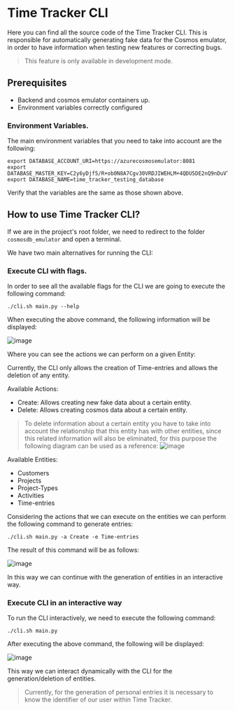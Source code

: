 # Time Tracker CLI

Here you can find all the source code of the Time Tracker CLI. 
This is responsible for automatically generating fake data for the Cosmos emulator, 
in order to have information when testing new features or correcting bugs.

> This feature is only available in development mode.  

## Prerequisites

- Backend and cosmos emulator containers up.
- Environment variables correctly configured

### Environment Variables.

The main environment variables that you need to take into account are the following:

```shell
export DATABASE_ACCOUNT_URI=https://azurecosmosemulator:8081
export DATABASE_MASTER_KEY=C2y6yDjf5/R+ob0N8A7Cgv30VRDJIWEHLM+4QDU5DE2nQ9nDuVTqobD4b8mGGyPMbIZnqyMsEcaGQy67XIw/Jw==
export DATABASE_NAME=time_tracker_testing_database
```
Verify that the variables are the same as those shown above. 

## How to use Time Tracker CLI?

If we are in the project's root folder, we need to redirect to the folder `cosmosdb_emulator` and open a terminal.

We have two main alternatives for running the CLI:

### Execute CLI with flags.
   
In order to see all the available flags for the CLI we are going to execute the following command:

```shell
./cli.sh main.py --help
```

When executing the above command, the following information will be displayed:

![image](https://user-images.githubusercontent.com/56373098/127604274-041c2af7-d7a8-4b8d-b784-8280773b68c8.png)

Where you can see the actions we can perform on a given Entity:

Currently, the CLI only allows the creation of Time-entries and allows the deletion of any entity.

Available Actions:

- Create: Allows creating new fake data about a certain entity.
- Delete: Allows creating cosmos data about a certain entity.

> To delete information about a certain entity you have to take into account the relationship 
that this entity has with other entities, since this related information will also be eliminated, 
for this purpose the following diagram can be used as a reference:
![image](https://user-images.githubusercontent.com/56373098/127604828-77cc1f90-21d4-4c63-9881-9d6546d84445.png)

Available Entities:

- Customers
- Projects
- Project-Types
- Activities
- Time-entries

Considering the actions that we can execute on the entities we can perform the following command 
to generate entries:
```shell
./cli.sh main.py -a Create -e Time-entries
```

The result of this command will be as follows:

![image](https://user-images.githubusercontent.com/56373098/127606245-6cb5a0d1-ada6-4194-bbeb-6bd9679b676b.png) 

In this way we can continue with the generation of entities in an interactive way.
    
### Execute CLI in an interactive way

To run the CLI interactively, we need to execute the following command:

```shell
./cli.sh main.py
```
After executing the above command, the following will be displayed:

![image](https://user-images.githubusercontent.com/56373098/127606606-422c6841-bd40-4f36-be2e-e765d333beed.png)

This way we can interact dynamically with the CLI for the generation/deletion of entities.

> Currently, for the generation of personal entries it is necessary to know the identifier of our user within Time Tracker. 